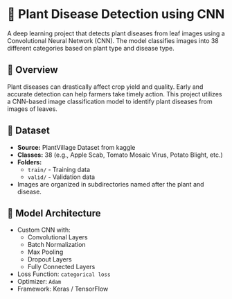 # 🌿 Plant Disease Detection using CNN

A deep learning project that detects plant diseases from leaf images using a Convolutional Neural Network (CNN). The model classifies images into 38 different categories based on plant type and disease type.

## 📌 Overview

Plant diseases can drastically affect crop yield and quality. Early and accurate detection can help farmers take timely action. This project utilizes a CNN-based image classification model to identify plant diseases from images of leaves.

## 📂 Dataset

- **Source:** PlantVillage Dataset from kaggle
- **Classes:** 38 (e.g., Apple Scab, Tomato Mosaic Virus, Potato Blight, etc.)
- **Folders:**
  - `train/` - Training data
  - `valid/` - Validation data
- Images are organized in subdirectories named after the plant and disease.

## 🧠 Model Architecture

- Custom CNN with:
  - Convolutional Layers
  - Batch Normalization
  - Max Pooling
  - Dropout Layers
  - Fully Connected Layers
- Loss Function: `categorical loss`
- Optimizer: `Adam`
- Framework: Keras / TensorFlow 
